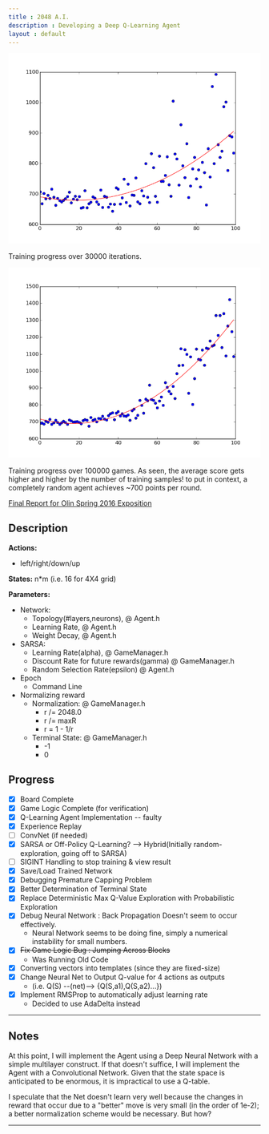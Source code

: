 ```yaml
---
title : 2048 A.I.
description : Developing a Deep Q-Learning Agent
layout : default
---
```


![30000](images/scores_avg_30000.png)

Training progress over 30000 iterations.

![100000](images/scores_avg_100000.png)

Training progress over 100000 games.
As seen, the average score gets higher and higher by the number of training samples!
to put in context, a completely random agent achieves ~700 points per round.

[Final Report for Olin Spring 2016 Exposition](assets/report.pdf)

## Description
**Actions:**
- left/right/down/up

**States:**
n\*m (i.e. 16 for 4X4 grid)

**Parameters:**
- Network:
	- Topology(#layers,neurons), @ Agent.h
	- Learning Rate, @ Agent.h
	- Weight Decay, @ Agent.h
- SARSA:
	- Learning Rate(alpha), @ GameManager.h
	- Discount Rate for future rewards(gamma) @ GameManager.h
	- Random Selection Rate(epsilon) @ Agent.h
- Epoch
	- Command Line
- Normalizing reward
	- Normalization: @ GameManager.h
		- r /= 2048.0
		- r /= maxR
		- r = 1 - 1/r
	- Terminal State: @ GameManager.h
		- -1
		- 0

## Progress

- [x] Board Complete
- [x] Game Logic Complete (for verification)
- [x] Q-Learning Agent Implementation -- faulty
- [x] Experience Replay
- [ ] ConvNet (if needed)
- [x] SARSA or Off-Policy Q-Learning? --> Hybrid(Initially random-exploration, going off to SARSA)
- [ ] SIGINT Handling to stop training & view result
- [x] Save/Load Trained Network
- [x] Debugging Premature Capping Problem
- [x] Better Determination of Terminal State
- [x] Replace Deterministic Max Q-Value Exploration with Probabilistic Exploration
- [x] Debug Neural Network : Back Propagation Doesn't seem to occur effectively.
	- Neural Network seems to be doing fine, simply a numerical instability for small numbers.
- [x] ~~Fix Game Logic Bug : Jumping Across Blocks~~
	- Was Running Old Code
- [x] Converting vectors into templates (since they are fixed-size)
- [x] Change Neural Net to Output Q-value for 4 actions as outputs 
	- (i.e. Q(S) --(net)--> {Q(S,a1),Q(S,a2)...})
- [x] Implement RMSProp to automatically adjust learning rate
	- Decided to use AdaDelta instead

---

## Notes

At this point, I will implement the Agent using a Deep Neural Network
with a simple multilayer construct.
If that doesn't suffice, I will implement the Agent with a Convolutional Network.
Given that the state space is anticipated to be enormous, it is impractical to use a Q-table.

I speculate that the Net doesn't learn very well because the changes in reward that occur due to a "better" move is very small (in the order of 1e-2); a better normalization scheme would be necessary. But how?

---

